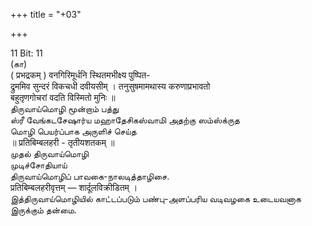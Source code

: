+++
title = "+03"

+++


11 Bit: 11   
(கா)   
( प्रभद्रकम् ) वनगिरिमूर्धनि स्थितमभीक्ष्य पुष्पित-   
द्रुममिव सुन्दरं विकचधी दवीयसीम् । तनुसुषमामथास्य करुणाप्रभावतो   
बहुतृणगोचरां वदति विस्मितो मुनिः ॥   
திருவாய்மொழி மூன்றாம் பத்து   
ஸ்ரீ வேங்கடசேஷார்ய மஹாதேசிகஸ்வாமி அதற்கு ஸம்ஸ்க்ருத   
மொழி பெயர்ப்பாக அருளிச் செய்த   
॥ प्रतिबिम्बलहरी - तृतीयशतकम् ॥   
முதல் திருவாய்மொழி   
முடிச்சோதியாய்   
திருவாய்மொழிப் பாவகை-நாலடித்தாழிசை.   
प्रतिबिम्बलहरीवृत्तम् — शार्दूलविक्रीडितम् ।   
இத்திருவாய்மொழியில் காட்டப்படும் பண்பு-அளப்பரிய வடிவழகை உடையவனாக இருக்கும் தன்மை.   
